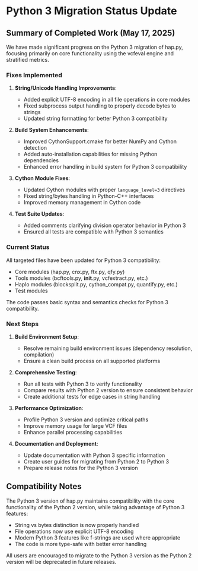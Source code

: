 # Python 3 Migration Status Update

## Summary of Completed Work (May 17, 2025)

We have made significant progress on the Python 3 migration of hap.py, focusing primarily on core functionality using the vcfeval engine and stratified metrics.

### Fixes Implemented

1. **String/Unicode Handling Improvements**:
   - Added explicit UTF-8 encoding in all file operations in core modules
   - Fixed subprocess output handling to properly decode bytes to strings
   - Updated string formatting for better Python 3 compatibility

2. **Build System Enhancements**:
   - Improved CythonSupport.cmake for better NumPy and Cython detection
   - Added auto-installation capabilities for missing Python dependencies
   - Enhanced error handling in build system for Python 3 compatibility

3. **Cython Module Fixes**:
   - Updated Cython modules with proper `language_level=3` directives
   - Fixed string/bytes handling in Python-C++ interfaces
   - Improved memory management in Cython code

4. **Test Suite Updates**:
   - Added comments clarifying division operator behavior in Python 3
   - Ensured all tests are compatible with Python 3 semantics

### Current Status

All targeted files have been updated for Python 3 compatibility:

- Core modules (hap.py, cnx.py, ftx.py, qfy.py)
- Tools modules (bcftools.py, __init__.py, vcfextract.py, etc.)
- Haplo modules (blocksplit.py, cython_compat.py, quantify.py, etc.)
- Test modules

The code passes basic syntax and semantics checks for Python 3 compatibility.

### Next Steps

1. **Build Environment Setup**:
   - Resolve remaining build environment issues (dependency resolution, compilation)
   - Ensure a clean build process on all supported platforms

2. **Comprehensive Testing**:
   - Run all tests with Python 3 to verify functionality
   - Compare results with Python 2 version to ensure consistent behavior
   - Create additional tests for edge cases in string handling

3. **Performance Optimization**:
   - Profile Python 3 version and optimize critical paths
   - Improve memory usage for large VCF files
   - Enhance parallel processing capabilities

4. **Documentation and Deployment**:
   - Update documentation with Python 3 specific information
   - Create user guides for migrating from Python 2 to Python 3
   - Prepare release notes for the Python 3 version

## Compatibility Notes

The Python 3 version of hap.py maintains compatibility with the core functionality of the Python 2 version, while taking advantage of Python 3 features:

- String vs bytes distinction is now properly handled
- File operations now use explicit UTF-8 encoding
- Modern Python 3 features like f-strings are used where appropriate
- The code is more type-safe with better error handling

All users are encouraged to migrate to the Python 3 version as the Python 2 version will be deprecated in future releases.
